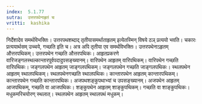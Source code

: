 ```yaml
---
index:  5.1.77
sutra:  उत्तरपथेनाहृतं च
vritti:  kashika 
---
```


निर्देशादेव समर्थविभक्तिः। उत्तरपथशब्दाद् तृतीयासमर्थाताहृतम् इत्येतस्मिन् विषये ठञ् प्रत्ययो भवति। चकारः प्रत्ययार्थसम् उच्चये, गच्छति इति च। अत्र अपि तृतीया एव समर्थविभक्तिः। उत्तरपथेनाऽहृतम् औत्तरपथिकम्। उत्तरपथेन गच्छति औत्तरपथिकः। आहृतप्रकरणे वारिजङ्गलस्थल्कान्तारपूर्वपदादुपसङ्ख्यानम्। वारिपथेन आहृतम् वारिपथिकम्। वारिपथेन गच्छति वारिपथिकः। जङ्गलपथेन आहृतम् जाङ्गलपथिकम्। जङ्गलपथेन गच्छति जाङ्गलपथिकः। स्थलपथेन आहृतम् स्थालपथिकम्। स्थलपथेनगच्छति स्थालपथिकः। कान्तारपथेन आहृतम् कान्तारपथिकम्। कान्तारपथेन गच्छति कान्तारपथिकः। अजपथशङ्कुपथाभ्यां च उपसङ्ख्यानम्। अजपथेन आहृतम् आजपथिकम्, गच्छति वा आजपथिकः। शङ्कुपथेन आहृतम् शाङ्कुपथिकम्। गच्छति वा शाङ्कुपथिकः। मधुकमरिचयोरण् स्थलात्। स्थलपथेन आहृतम् स्थालपथं मधुकम्।

